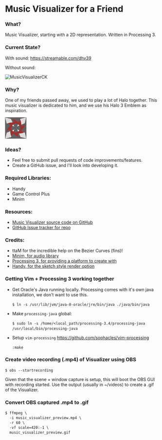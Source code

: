 # Music Visualizer for a Friend

### What?
Music Visualizer, starting with a 2D representation. Written in Processing 3.


### Current State?

With sound: https://streamable.com/dhv39

Without sound:

![MusicVisualizerCK](output/current_output_animated.gif)




### Why?

One of my friends passed away, we used to play a lot of Halo together. This music visualizer is dedicated to him, and we use his Halo 3 Emblem as inspiration.

![Halo3Emblem](media/h3_emblem.jpg)


### Ideas?

- Feel free to submit pull requests of code improvements/features.
- Create a GitHub issue, and I'll look into developing it.

### Required Libraries:

- Handy
- Game Control Plus
- Minim

### Resources:

- [Music Visualizer source code on GitHub](https://github.com/C-Kenny/music-visualizer-4-friend)
- [GitHub Issue tracker for repo](https://github.com/C-Kenny/music-visualizer-4-friend/issues)

### Credits:

- ttaM for the incredible help on the Bezier Curves (fins)!
- [Minim, for audio library](http://code.compartmental.net/minim/)
- [Processing 3, for providing a platform to create with](https://processing.org/)
- [Handy, for the sketch style render option](https://www.gicentre.net/handy/using/)


### Getting Vim + Processing 3 working together
- Get Oracle's Java running locally. Processing comes with it's own java installation, we don't want to use this.

  `$ ln -s /usr/lib/jvm/java-8-oracle/jre/bin/java ./java/bin/java`

- Make `processing-java` global:

  `$ sudo ln -s /home/<local_path/processing-3.4/processing-java /usr/local/bin/processing-java`

- Setup `vim-processing` https://github.com/sophacles/vim-processing

  `:make`

### Create video recording (.mp4) of Visualizer using OBS
```
$ obs --startrecording
```

Given that the scene + window capture is setup, this will boot the OBS GUI with
recording started. Use the output (usually in ~/videos) to create a .gif
of the Visualizer.


### Convert OBS captured .mp4 to .gif

```
$ ffmpeg \
  -i music_visualizer_preview.mp4 \
  -r 60 \
  -vf scale=420:-1 \
  music_visualizer_preview.gif
```


